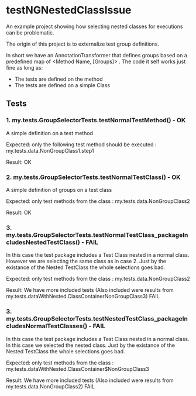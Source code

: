 # testNGNestedClassIssue
An example project showing how selecting nested classes for executions can be problematic.

The origin of this project is to externalize test group definitions.

In short we have an AnnotationTransformer that defines groups based on a predefined map of <Method Name, [Groups]> . The code it self works just fine as long as:
* The tests are defined on the method
* The tests are defined on a simple Class

## Tests

### 1. my.tests.GroupSelectorTests.testNormalTestMethod() - OK
A simple definition on a test method

Expected: only the following test method should be executed :
my.tests.data.NonGroupClass1.step1

Result: OK

### 2. my.tests.GroupSelectorTests.testNormalTestClass() - OK
A simple definition of groups on a test class

Expected: only test methods from the class :
my.tests.data.NonGroupClass2

Result: OK

### 3. my.tests.GroupSelectorTests.testNormalTestClass_packageIncludesNestedTestClass() - FAIL
In this case the test package includes a Test Class nested in a normal class. However we are selecting the same class as in case 2. Just by the existance of the Nested TestClass the whole selections goes bad.

Expected: only test methods from the class :
my.tests.data.NonGroupClass2

Result: We have more included tests (Also included were results from my.tests.dataWithNested.ClassContainerNonGroupClass3) FAIL

### 3. my.tests.GroupSelectorTests.testNestedTestClass_packageIncludesNormalTestClasses() - FAIL
In this case the test package includes a Test Class nested in a normal class. In this case we selected the nested class. Just by the existance of the Nested TestClass the whole selections goes bad.

Expected: only test methods from the class :
my.tests.dataWithNested.ClassContainer$NonGroupClass3

Result: We have more included tests (Also included were results from my.tests.data.NonGroupClass2) FAIL
